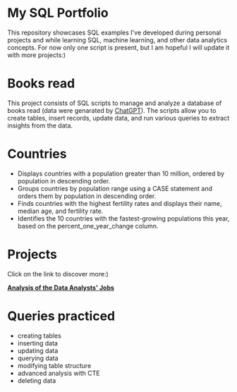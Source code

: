 # My SQL Portfolio

This repository showcases SQL examples I've developed during personal projects and while learning SQL, machine learning, and other data analytics concepts.
For now only one script is present, but I am hopeful I will update it with more projects:)

# Books read

This project consists of SQL scripts to manage and analyze a database of books read (data were genarated by [ChatGPT](chatgpt.com)). The scripts allow you to create tables, insert records, update data, and run various queries to extract insights from the data.

# Countries

- Displays countries with a population greater than 10 million, ordered by population in descending order.
- Groups countries by population range using a CASE statement and orders them by population in descending order.
- Finds countries with the highest fertility rates and displays their name, median age, and fertility rate.
- Identifies the 10 countries with the fastest-growing populations this year, based on the percent_one_year_change column.

# Projects

Click on the link to discover more:)

**[Analysis of the Data Analysts' Jobs](SQL_Project_Data_Job_Analysis\sql_load)**


# Queries practiced
- creating tables
- inserting data
- updating data
- querying data
- modifying table structure
- advanced analysis with CTE 
- deleting data